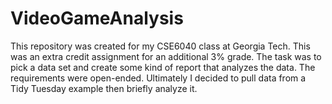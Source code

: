 # VideoGameAnalysis
This repository was created for my CSE6040 class at Georgia Tech. This was an extra credit assignment for an additional 3% grade. The task was to pick a data set and create some kind of report that analyzes the data. The requirements were open-ended. Ultimately I decided to pull data from a Tidy Tuesday example then briefly analyze it.